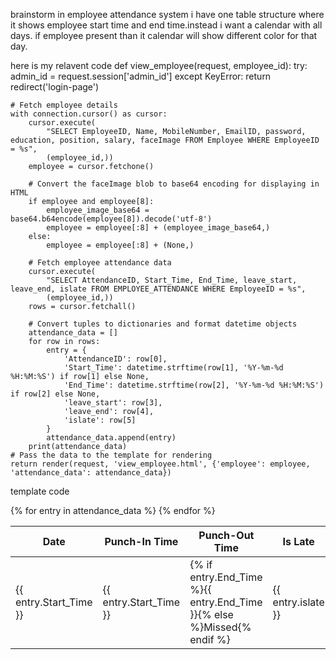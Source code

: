 brainstorm
in employee attendance system i have one table structure where it shows employee start time and end time.instead i want a calendar with all days. if employee present than it calendar will show different color for that day.

here is my relavent code
def view_employee(request, employee_id):
    try:
        admin_id = request.session['admin_id']
    except KeyError:
        return redirect('login-page')

    # Fetch employee details
    with connection.cursor() as cursor:
        cursor.execute(
            "SELECT EmployeeID, Name, MobileNumber, EmailID, password, education, position, salary, faceImage FROM Employee WHERE EmployeeID = %s",
            (employee_id,))
        employee = cursor.fetchone()

        # Convert the faceImage blob to base64 encoding for displaying in HTML
        if employee and employee[8]:
            employee_image_base64 = base64.b64encode(employee[8]).decode('utf-8')
            employee = employee[:8] + (employee_image_base64,)
        else:
            employee = employee[:8] + (None,)

        # Fetch employee attendance data
        cursor.execute(
            "SELECT AttendanceID, Start_Time, End_Time, leave_start, leave_end, islate FROM EMPLOYEE_ATTENDANCE WHERE EmployeeID = %s",
            (employee_id,))
        rows = cursor.fetchall()

        # Convert tuples to dictionaries and format datetime objects
        attendance_data = []
        for row in rows:
            entry = {
                'AttendanceID': row[0],
                'Start_Time': datetime.strftime(row[1], '%Y-%m-%d %H:%M:%S') if row[1] else None,
                'End_Time': datetime.strftime(row[2], '%Y-%m-%d %H:%M:%S') if row[2] else None,
                'leave_start': row[3],
                'leave_end': row[4],
                'islate': row[5]
            }
            attendance_data.append(entry)
        print(attendance_data)
    # Pass the data to the template for rendering
    return render(request, 'view_employee.html', {'employee': employee, 'attendance_data': attendance_data})


template code
 <div class="table-container">
            <table>
                <thead>
                    <tr>
                        <th>Date</th>
                        <th>Punch-In Time</th>
                        <th>Punch-Out Time</th>
                        <th>Is Late</th>
                    </tr>
                </thead>
                <tbody>
                    {% for entry in attendance_data %}
                        <tr>
                            <td>{{ entry.Start_Time }}</td>
                            <td>{{ entry.Start_Time }}</td>
                            <td>{% if entry.End_Time %}{{ entry.End_Time }}{% else %}Missed{% endif %}</td>
                            <td>{{ entry.islate }}</td>
                        </tr>
                    {% endfor %}
                </tbody>
            </table>
        </div>
